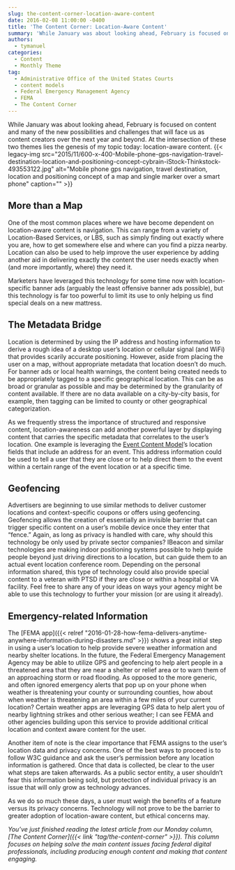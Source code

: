 ```yaml
---
slug: the-content-corner-location-aware-content
date: 2016-02-08 11:00:00 -0400
title: 'The Content Corner: Location-Aware Content'
summary: 'While January was about looking ahead, February is focused on content and many of the new possibilities and challenges that will face us as content creators over the next year and beyond. At the intersection of these two themes lies the genesis of my topic today: location-aware content. More than a Map One of the'
authors:
  - tymanuel
categories:
  - Content
  - Monthly Theme
tag:
  - Administrative Office of the United States Courts
  - content models
  - Federal Emergency Management Agency
  - FEMA
  - The Content Corner
---
```


While January was about looking ahead, February is focused on content and many of the new possibilities and challenges that will face us as content creators over the next year and beyond. At the intersection of these two themes lies the genesis of my topic today: location-aware content. {{< legacy-img src="2015/11/600-x-400-Mobile-phone-gps-navigation-travel-destination-location-and-positioning-concept-cybrain-iStock-Thinkstock-493553122.jpg" alt="Mobile phone gps navigation, travel destination, location and positioning concept of a map and single marker over a smart phone" caption="" >}} 

## More than a Map

One of the most common places where we have become dependent on location-aware content is navigation. This can range from a variety of Location-Based Services, or LBS, such as simply finding out exactly where you are, how to get somewhere else and where can you find a pizza nearby. Location can also be used to help improve the user experience by adding another aid in delivering exactly the content the user needs exactly when (and more importantly, where) they need it.

Marketers have leveraged this technology for some time now with location-specific banner ads (arguably the least offensive banner ads possible), but this technology is far too powerful to limit its use to only helping us find special deals on a new mattress.

## The Metadata Bridge

Location is determined by using the IP address and hosting information to derive a rough idea of a desktop user’s location or cellular signal (and WiFi) that provides scarily accurate positioning. However, aside from placing the user on a map, without appropriate metadata that location doesn’t do much. For banner ads or local health warnings, the content being created needs to be appropriately tagged to a specific geographical location. This can be as broad or granular as possible and may be determined by the granularity of content available. If there are no data available on a city-by-city basis, for example, then tagging can be limited to county or other geographical categorization.

As we frequently stress the importance of structured and responsive content, location-awareness can add another powerful layer by displaying content that carries the specific metadata that correlates to the user’s location. One example is leveraging the [Event Content Model](http://gsa.github.io/Open-And-Structured-Content-Models/models/event-model.html)’s location fields that include an address for an event. This address information could be used to tell a user that they are close or to help direct them to the event within a certain range of the event location or at a specific time.

## Geofencing

Advertisers are beginning to use similar methods to deliver customer locations and context-specific coupons or offers using geofencing. Geofencing allows the creation of essentially an invisible barrier that can trigger specific content on a user&#8217;s mobile device once they enter that “fence.” Again, as long as privacy is handled with care, why should this technology be only used by private sector companies? IBeacon and similar technologies are making indoor positioning systems possible to help guide people beyond just driving directions to a location, but can guide them to an actual event location conference room. Depending on the personal information shared, this type of technology could also provide special content to a veteran with PTSD if they are close or within a hospital or VA facility. Feel free to share any of your ideas on ways your agency might be able to use this technology to further your mission (or are using it already).

## Emergency-related Information

The [FEMA app]({{< relref "2016-01-28-how-fema-delivers-anytime-anywhere-information-during-disasters.md" >}}) shows a great initial step in using a user’s location to help provide severe weather information and nearby shelter locations. In the future, the Federal Emergency Management Agency may be able to utilize GPS and geofencing to help alert people in a threatened area that they are near a shelter or relief area or to warn them of an approaching storm or road flooding. As opposed to the more generic, and often ignored emergency alerts that pop up on your phone when weather is threatening your county or surrounding counties, how about when weather is threatening an area within a few miles of your current location? Certain weather apps are leveraging GPS data to help alert you of nearby lightning strikes and other serious weather; I can see FEMA and other agencies building upon this service to provide additional critical location and context aware content for the user.

Another item of note is the clear importance that FEMA assigns to the user’s location data and privacy concerns. One of the best ways to proceed is to follow W3C guidance and ask the user&#8217;s permission before any location information is gathered. Once that data is collected, be clear to the user what steps are taken afterwards. As a public sector entity, a user shouldn&#8217;t fear this information being sold, but protection of individual privacy is an issue that will only grow as technology advances.

As we do so much these days, a user must weigh the benefits of a feature versus its privacy concerns. Technology will not prove to be the barrier to greater adoption of location-aware content, but ethical concerns may.

_You’ve just finished reading the latest article from our Monday column, [The Content Corner]({{< link "tag/the-content-corner" >}}). This column focuses on helping solve the main content issues facing federal digital professionals, including producing enough content and making that content engaging._